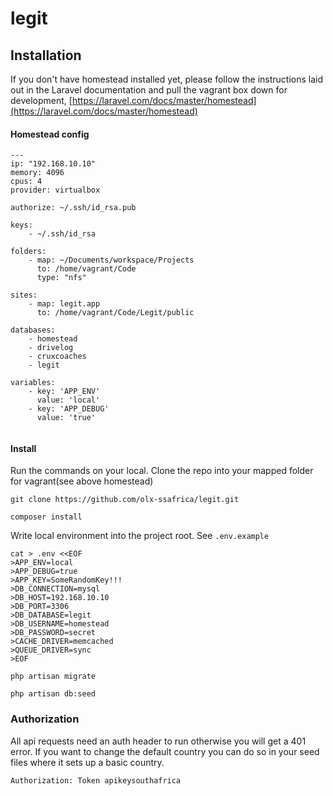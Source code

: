 # legit


## Installation

If you don't have homestead installed yet, please follow the instructions laid out in the Laravel documentation and 
pull the vagrant box down for development, [https://laravel.com/docs/master/homestead](https://laravel.com/docs/master/homestead)
 
#### Homestead config
 
```
---
ip: "192.168.10.10"
memory: 4096
cpus: 4
provider: virtualbox

authorize: ~/.ssh/id_rsa.pub

keys:
    - ~/.ssh/id_rsa

folders:
    - map: ~/Documents/workspace/Projects
      to: /home/vagrant/Code
      type: "nfs"

sites:
    - map: legit.app
      to: /home/vagrant/Code/Legit/public  

databases:
    - homestead
    - drivelog
    - cruxcoaches
    - legit

variables:
    - key: 'APP_ENV'
      value: 'local'
    - key: 'APP_DEBUG'
      value: 'true'
 
``` 

#### Install

Run the commands on your local. Clone the repo into your mapped folder for vagrant(see above homestead)
 
```
git clone https://github.com/olx-ssafrica/legit.git
```
```
composer install
```
Write local environment into the project root. See `.env.example`
```
cat > .env <<EOF
>APP_ENV=local
>APP_DEBUG=true
>APP_KEY=SomeRandomKey!!!
>DB_CONNECTION=mysql
>DB_HOST=192.168.10.10
>DB_PORT=3306
>DB_DATABASE=legit
>DB_USERNAME=homestead
>DB_PASSWORD=secret
>CACHE_DRIVER=memcached
>QUEUE_DRIVER=sync
>EOF
```
```
php artisan migrate
```
```
php artisan db:seed
```

### Authorization

All api requests need an auth header to run otherwise you will get a 401 error. If you want to change the default 
country you can do so in your seed files where it sets up a basic country.

```
Authorization: Token apikeysouthafrica
```